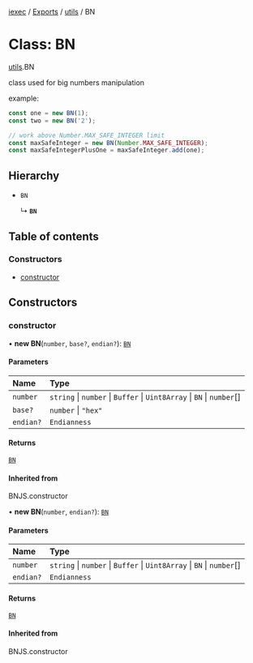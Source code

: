 [iexec](../README.md) / [Exports](../modules.md) / [utils](../modules/utils.md) / BN

# Class: BN

[utils](../modules/utils.md).BN

class used for big numbers manipulation

example:

```js
const one = new BN(1);
const two = new BN('2');

// work above Number.MAX_SAFE_INTEGER limit
const maxSafeInteger = new BN(Number.MAX_SAFE_INTEGER);
const maxSafeIntegerPlusOne = maxSafeInteger.add(one);
```

## Hierarchy

- `BN`

  ↳ **`BN`**

## Table of contents

### Constructors

- [constructor](utils.BN.md#constructor)

## Constructors

### constructor

• **new BN**(`number`, `base?`, `endian?`): [`BN`](utils.BN.md)

#### Parameters

| Name      | Type                                                                   |
| :-------- | :--------------------------------------------------------------------- |
| `number`  | `string` \| `number` \| `Buffer` \| `Uint8Array` \| `BN` \| `number`[] |
| `base?`   | `number` \| `"hex"`                                                    |
| `endian?` | `Endianness`                                                           |

#### Returns

[`BN`](utils.BN.md)

#### Inherited from

BNJS.constructor

• **new BN**(`number`, `endian?`): [`BN`](utils.BN.md)

#### Parameters

| Name      | Type                                                                   |
| :-------- | :--------------------------------------------------------------------- |
| `number`  | `string` \| `number` \| `Buffer` \| `Uint8Array` \| `BN` \| `number`[] |
| `endian?` | `Endianness`                                                           |

#### Returns

[`BN`](utils.BN.md)

#### Inherited from

BNJS.constructor
